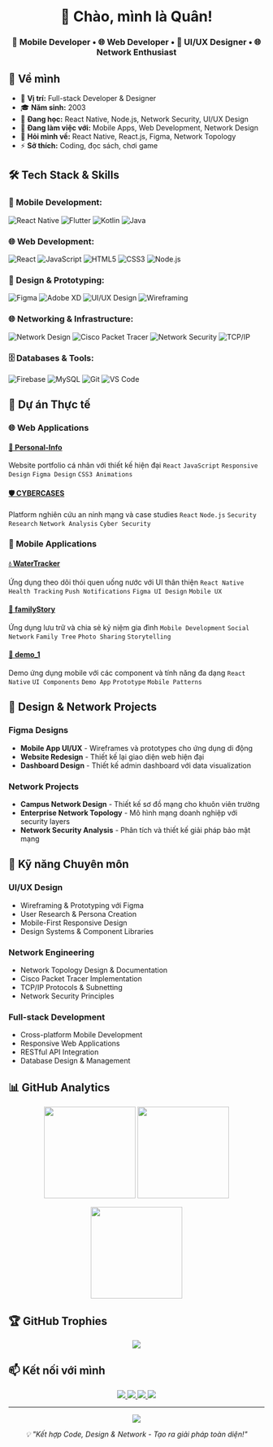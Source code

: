 <h1 align="center">👋 Chào, mình là Quân!</h1>
<h3 align="center">📱 Mobile Developer • 🌐 Web Developer • 🎨 UI/UX Designer • 🌐 Network Enthusiast</h3>

## 🚀 Về mình

- 💼 **Vị trí:** Full-stack Developer & Designer
- 🎓 **Năm sinh:** 2003
- 🌱 **Đang học:** React Native, Node.js, Network Security, UI/UX Design
- 🔭 **Đang làm việc với:** Mobile Apps, Web Development, Network Design
- 💬 **Hỏi mình về:** React Native, React.js, Figma, Network Topology
- ⚡ **Sở thích:** Coding, đọc sách, chơi game

## 🛠️ Tech Stack & Skills

### **📱 Mobile Development:**
![React Native](https://img.shields.io/badge/React_Native-20232A?style=for-the-badge&logo=react&logoColor=61DAFB)
![Flutter](https://img.shields.io/badge/Flutter-02569B?style=for-the-badge&logo=flutter&logoColor=white)
![Kotlin](https://img.shields.io/badge/Kotlin-7F52FF?style=for-the-badge&logo=kotlin&logoColor=white)
![Java](https://img.shields.io/badge/Java-ED8B00?style=for-the-badge&logo=java&logoColor=white)

### **🌐 Web Development:**
![React](https://img.shields.io/badge/React-20232A?style=for-the-badge&logo=react&logoColor=61DAFB)
![JavaScript](https://img.shields.io/badge/JavaScript-F7DF1E?style=for-the-badge&logo=javascript&logoColor=black)
![HTML5](https://img.shields.io/badge/HTML5-E34F26?style=for-the-badge&logo=html5&logoColor=white)
![CSS3](https://img.shields.io/badge/CSS3-1572B6?style=for-the-badge&logo=css3&logoColor=white)
![Node.js](https://img.shields.io/badge/Node.js-339933?style=for-the-badge&logo=nodedotjs&logoColor=white)

### **🎨 Design & Prototyping:**
![Figma](https://img.shields.io/badge/Figma-F24E1E?style=for-the-badge&logo=figma&logoColor=white)
![Adobe XD](https://img.shields.io/badge/Adobe_XD-FF61F6?style=for-the-badge&logo=adobe-xd&logoColor=white)
![UI/UX Design](https://img.shields.io/badge/UI/UX_Design-FF6B6B?style=for-the-badge&logo=adobe&logoColor=white)
![Wireframing](https://img.shields.io/badge/Wireframing-8E44AD?style=for-the-badge&logo=sketch&logoColor=white)

### **🌐 Networking & Infrastructure:**
![Network Design](https://img.shields.io/badge/Network_Design-009688?style=for-the-badge&logo=cisco&logoColor=white)
![Cisco Packet Tracer](https://img.shields.io/badge/Cisco_Packet_Tracer-1BA0D7?style=for-the-badge&logo=cisco&logoColor=white)
![Network Security](https://img.shields.io/badge/Network_Security-4CAF50?style=for-the-badge&logo=shield&logoColor=white)
![TCP/IP](https://img.shields.io/badge/TCP/IP-FF9800?style=for-the-badge&logo=internet-explorer&logoColor=white)

### **🗄️ Databases & Tools:**
![Firebase](https://img.shields.io/badge/Firebase-FFCA28?style=for-the-badge&logo=firebase&logoColor=black)
![MySQL](https://img.shields.io/badge/MySQL-4479A1?style=for-the-badge&logo=mysql&logoColor=white)
![Git](https://img.shields.io/badge/Git-F05032?style=for-the-badge&logo=git&logoColor=white)
![VS Code](https://img.shields.io/badge/VS_Code-007ACC?style=for-the-badge&logo=visual-studio-code&logoColor=white)

## 📂 Dự án Thực tế

### **🌐 Web Applications**

#### **[📝 Personal-Info](https://github.com/hoangquan249203/Personal-Info)**
Website portfolio cá nhân với thiết kế hiện đại
`React` `JavaScript` `Responsive Design` `Figma Design` `CSS3 Animations`

#### **[🛡️ CYBERCASES](https://github.com/hoangquan249203/CYBERCASES)**
Platform nghiên cứu an ninh mạng và case studies
`React` `Node.js` `Security Research` `Network Analysis` `Cyber Security`

### **📱 Mobile Applications**

#### **[💧 WaterTracker](https://github.com/hoangquan249203/WaterTracker)**
Ứng dụng theo dõi thói quen uống nước với UI thân thiện
`React Native` `Health Tracking` `Push Notifications` `Figma UI Design` `Mobile UX`

#### **[📖 familyStory](https://github.com/hoangquan249203/familyStory)**
Ứng dụng lưu trữ và chia sẻ kỷ niệm gia đình
`Mobile Development` `Social Network` `Family Tree` `Photo Sharing` `Storytelling`

#### **[🚀 demo_1](https://github.com/hoangquan249203/demo_1)**
Demo ứng dụng mobile với các component và tính năng đa dạng
`React Native` `UI Components` `Demo App` `Prototype` `Mobile Patterns`

## 🎨 Design & Network Projects

### **Figma Designs**
- **Mobile App UI/UX** - Wireframes và prototypes cho ứng dụng di động
- **Website Redesign** - Thiết kế lại giao diện web hiện đại
- **Dashboard Design** - Thiết kế admin dashboard với data visualization

### **Network Projects**
- **Campus Network Design** - Thiết kế sơ đồ mạng cho khuôn viên trường
- **Enterprise Network Topology** - Mô hình mạng doanh nghiệp với security layers
- **Network Security Analysis** - Phân tích và thiết kế giải pháp bảo mật mạng

## 🔧 Kỹ năng Chuyên môn

### **UI/UX Design**
- Wireframing & Prototyping với Figma
- User Research & Persona Creation
- Mobile-First Responsive Design
- Design Systems & Component Libraries

### **Network Engineering**
- Network Topology Design & Documentation
- Cisco Packet Tracer Implementation
- TCP/IP Protocols & Subnetting
- Network Security Principles

### **Full-stack Development**
- Cross-platform Mobile Development
- Responsive Web Applications
- RESTful API Integration
- Database Design & Management

## 📊 GitHub Analytics

<p align="center">
  <img height="180em" src="https://github-readme-stats.vercel.app/api?username=hoangquan249203&show_icons=true&theme=radical&hide_border=true&include_all_commits=true" />
  <img height="180em" src="https://github-readme-stats.vercel.app/api/top-langs/?username=hoangquan249203&layout=compact&theme=radical&hide_border=true&langs_count=8" />
</p>

<p align="center">
  <img height="180em" src="https://streak-stats.demolab.com/?user=hoangquan249203&theme=radical&hide_border=true" />
</p>

## 🏆 GitHub Trophies

<p align="center">
  <img src="https://github-profile-trophy.vercel.app/?username=hoangquan249203&theme=radical&no-frame=true&row=2&column=4&margin-w=15&margin-h=15" />
</p>

## 📫 Kết nối với mình

<p align="center">
  <a href="mailto:hoangquan249203@gmail.com">
    <img src="https://img.shields.io/badge/Gmail-D14836?style=for-the-badge&logo=gmail&logoColor=white" />
  </a>
  <a href="https://www.figma.com/@hoangquan">
    <img src="https://img.shields.io/badge/Figma_Portfolio-F24E1E?style=for-the-badge&logo=figma&logoColor=white" />
  </a>
  <a href="https://www.linkedin.com/in/hoangquan-dev">
    <img src="https://img.shields.io/badge/LinkedIn-0077B5?style=for-the-badge&logo=linkedin&logoColor=white" />
  </a>
  <a href="https://www.behance.net/hoangquan">
    <img src="https://img.shields.io/badge/Behance-1769FF?style=for-the-badge&logo=behance&logoColor=white" />
  </a>
</p>

---

<p align="center">
  <img src="https://komarev.com/ghpvc/?username=hoangquan249203&color=blueviolet&style=flat-square" />
</p>

<p align="center"> 
  <i>💡 "Kết hợp Code, Design & Network - Tạo ra giải pháp toàn diện!"</i>
</p>
